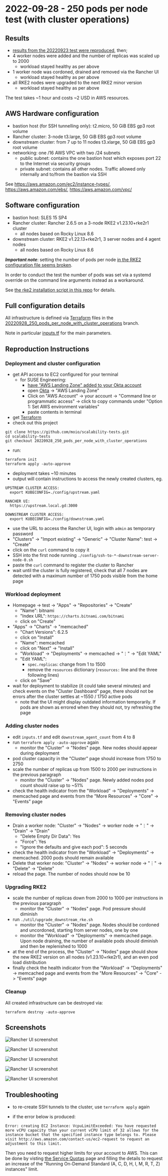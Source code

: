# 2022-09-28 - 250 pods per node test (with cluster operations)

## Results

- [results from the 20220923 test were reproduced](./20220923%20-%20250%20pods%20per%20node.md), then;
- 4 worker nodes were added and the number of replicas was scaled up to 2000
  - workload stayed healthy as per above
- 1 worker node was cordoned, drained and removed via the Rancher UI
  - workload stayed healthy as per above
- all RKE2 nodes were upgraded to the next RKE2 minor version
  - workload stayed healthy as per above

The test takes ~1 hour and costs ~2 USD in AWS resources.

## AWS Hardware configuration

- bastion host (for SSH tunnelling only): t2.micro, 50 GiB EBS gp3 root volume
- Rancher cluster: 3-node t3.large, 50 GiB EBS gp3 root volume
- downstream cluster: from 7 up to 11 nodes t3.xlarge, 50 GiB EBS gp3 root volume
- networking: one /16 AWS VPC with two /24 subnets
  - public subnet: contains the one bastion host which exposes port 22 to the Internet via security groups
  - private subnet: contains all other nodes. Traffic allowed only internally and to/from the bastion via SSH

See https://aws.amazon.com/ec2/instance-types/, https://aws.amazon.com/ebs/, https://aws.amazon.com/vpc/ 

## Software configuration

- bastion host: SLES 15 SP4
- Rancher cluster: Rancher 2.6.5 on a 3-node RKE2 v1.23.10+rke2r1 cluster
    - all nodes based on Rocky Linux 8.6
- downstream cluster: RKE2 v1.22.13+rke2r1, 3 server nodes and 4 agent nodes
  - all nodes based on Rocky Linux 8.6

***Important note***: setting the number of pods per node [in the RKE2 configuration file seems broken](https://github.com/rancher/rke2/issues/3378).

In order to conduct the test the number of pods was set via a systemd override on the command line arguments instead as a workaround.

See [the rke2 installation script in this repo](../rke2/install_rke2.sh) for details.

## Full configuration details

All infrastructure is defined via [Terraform](https://www.terraform.io/) files in the [20220928_250_pods_per_node_with_cluster_operations](https://github.com/moio/scalability-tests/tree/20220928_250_pods_per_node_with_cluster_operations) branch.

Note in particular [inputs.tf](../inputs.tf) for the main parameters.

## Reproduction Instructions
 
### Deployment and cluster configuration

- get API access to EC2 configured for your terminal
    - for SUSE Engineering:
        - [have "AWS Landing Zone" added to your Okta account](https://confluence.suse.com/display/CCOE/Requesting+AWS+Access)
        - open [Okta](https://suse.okta.com/) -> "AWS Landing Zone"
        - Click on "AWS Account" -> your account -> "Command line or programmatic access" -> click to copy commands under "Option 1: Set AWS environment variables"
        - paste contents in terminal
- get [Terraform](https://www.terraform.io/downloads)
- check out this project
```shell
git clone https://github.com/moio/scalability-tests.git
cd scalability-tests
git checkout 20220928_250_pods_per_node_with_cluster_operations
```
- run:

```shell
terraform init
terraform apply -auto-approve
```

- deployment takes ~10 minutes
- output will contain instructions to access the newly created clusters, eg.
```
UPSTREAM CLUSTER ACCESS:
  export KUBECONFIG=./config/upstream.yaml

RANCHER UI:
  https://upstream.local.gd:3000

DOWNSTREAM CLUSTER ACCESS:
  export KUBECONFIG=./config/downstream.yaml
```
- use the URL to access the Rancher UI, login with `admin` as temporary password
- "Clusters" -> "Import existing" -> "Generic" -> "Cluster Name": test -> "Create"
- click on the `curl` command to copy it
- SSH into the first node running `./config/ssh-to-*-downstream-server-node-0.sh`
- paste the `curl` command to register the cluster to Rancher
- wait until the cluster is fully registered, check that all 7 nodes are detected with a maximum number of 1750 pods visible from the home page

### Workload deployment

- Homepage -> test -> "Apps" -> "Repositories" -> "Create"
    - "Name": bitnami
    - "Index URL": `https://charts.bitnami.com/bitnami`
    - click on "Create"
- "Apps" -> "Charts" -> "memcached"
    - "Chart Versions": 6.2.5
    - click on "Install"
    - "Name": memcached
    - click on "Next" -> "Install"
    - "Workload" -> "Deployments" -> memcached -> "⋮" -> "Edit YAML"
    - "Edit YAML":
        - `spec.replicas`: change from 1 to 1500
        - remove the `resources` dictionary (`resources:` line and the three following lines) 
    - click on "Save"
- wait for deployment to stabilize (it could take several minutes) and check events on the "Cluster Dashboard" page, there should not be errors after the cluster settles at ~1550 / 1750 active pods
  - note that the UI might display outdated information temporarily. If pods are shown as errored when they should not, try refreshing the page

### Adding cluster nodes

- edit `inputs.tf` and edit `downstream_agent_count` from 4 to 8
- run `terraform apply -auto-approve` again
  - monitor the "Cluster" -> "Nodes" page. New nodes should appear during deployment
- pod cluster capacity in the "Cluster" page should increase from  1750 to 2750
- scale the number of replicas up from 1500 to 2000 per instructions in the previous paragraph
    - monitor the "Cluster" -> "Nodes" page. Newly added nodes pod count should raise up to ~51%
- check the health indicator from the "Workload" -> "Deployments" -> memcached page and events from the "More Resources" -> "Core" -> "Events" page

### Removing cluster nodes

- Drain a worker node: "Cluster" -> "Nodes" -> worker node -> "⋮" -> "Drain" -> "Drain"
  - "Delete Empty Dir Data": Yes
  - "Force": Yes
  - "Ignore the defaults and give each pod": 5 seconds
- check the health indicator from the "Workload" -> "Deployments" -> memcached. 2000 pods should remain available
- Delete that worker node: "Cluster" -> "Nodes" -> worker node -> "⋮" -> "Delete" -> "Delete"
- reload the page. The number of nodes should now be 10

### Upgrading RKE2

- scale the number of replicas down from 2000 to 1000 per instructions in the previous paragraph
    - monitor the "Cluster" -> "Nodes" page. Pod pressure should diminish
- run `./util/upgrade_downstream_rke.sh`
  - monitor the "Cluster" -> "Nodes" page. Nodes should be cordoned and uncordoned, starting from server nodes, one by one
  - monitor the "Workload" -> "Deployments" -> memcached page. Upon node draining, the number of available pods should diminish and then be replenished to 1000
- at the end of the process, the "Cluster" -> "Nodes" page should show the new RKE2 version on all nodes (v1.23.10+rke2r1), and an even pod load distribution
- finally check the health indicator from the "Workload" -> "Deployments" -> memcached page and events from the "More Resources" -> "Core" -> "Events" page

### Cleanup

All created infrastructure can be destroyed via:
```shell
terraform destroy -auto-approve
```

## Screenshots

![Rancher UI screenshot](images/20220928-1.png)

![Rancher UI screenshot](images/20220928-2.png)

![Rancher UI screenshot](images/20220928-3.png)

![Rancher UI screenshot](images/20220928-4.png)

![Rancher UI screenshot](images/20220928-5.png)


## Troubleshooting
- to re-create SSH tunnels to the cluster, use `terraform apply` again

- if the error below is produced:
```
Error: creating EC2 Instance: VcpuLimitExceeded: You have requested more vCPU capacity than your current vCPU limit of 32 allows for the instance bucket that the specified instance type belongs to. Please visit http://aws.amazon.com/contact-us/ec2-request to request an adjustment to this limit.
```

Then you need to request higher limits for your account to AWS. This can be done by visting [the Service Quotas](https://console.aws.amazon.com/servicequotas/home) page and filling the details to request an increase of the "Running On-Demand Standard (A, C, D, H, I, M, R, T, Z) instances" limit.
